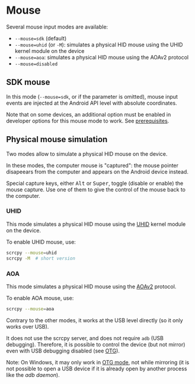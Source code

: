 # Mouse

Several mouse input modes are available:

 - `--mouse=sdk` (default)
 - `--mouse=uhid` (or `-M`): simulates a physical HID mouse using the UHID
   kernel module on the device
 - `--mouse=aoa`: simulates a physical HID mouse using the AOAv2 protocol
 - `--mouse=disabled`


## SDK mouse

In this mode (`--mouse=sdk`, or if the parameter is omitted), mouse input events
are injected at the Android API level with absolute coordinates.

Note that on some devices, an additional option must be enabled in developer
options for this mouse mode to work. See
[prerequisites](/README.md#prerequisites).


## Physical mouse simulation

Two modes allow to simulate a physical HID mouse on the device.

In these modes, the computer mouse is "captured": the mouse pointer disapeears
from the computer and appears on the Android device instead.

Special capture keys, either <kbd>Alt</kbd> or <kbd>Super</kbd>, toggle
(disable or enable) the mouse capture. Use one of them to give the control of
the mouse back to the computer.


### UHID

This mode simulates a physical HID mouse using the [UHID] kernel module on the
device.

[UHID]: https://kernel.org/doc/Documentation/hid/uhid.txt

To enable UHID mouse, use:

```bash
scrcpy --mouse=uhid
scrcpy -M  # short version
```


### AOA

This mode simulates a physical HID mouse using the [AOAv2] protocol.

[AOAv2]: https://source.android.com/devices/accessories/aoa2#hid-support

To enable AOA mouse, use:

```bash
scrcpy --mouse=aoa
```

Contrary to the other modes, it works at the USB level directly (so it only
works over USB).

It does not use the scrcpy server, and does not require `adb` (USB debugging).
Therefore, it is possible to control the device (but not mirror) even with USB
debugging disabled (see [OTG](otg.md)).

Note: On Windows, it may only work in [OTG mode](otg.md), not while mirroring
(it is not possible to open a USB device if it is already open by another
process like the _adb daemon_).
